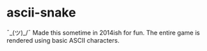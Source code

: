 # ascii-snake
 ¯\_(ツ)_/¯  Made this sometime in 2014ish for fun. The entire game is rendered using basic ASCII characters.

